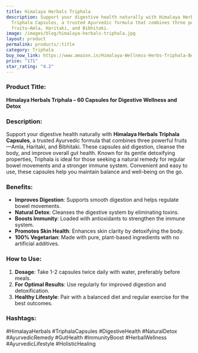 ```yaml
---
title: Himalaya Herbals Triphala
description: Support your digestive health naturally with Himalaya Herbals
  Triphala Capsules, a trusted Ayurvedic formula that combines three powerful
  fruits—Amla, Haritaki, and Bibhitaki.
image: /images/blog/himalaya-herbals-triphala.jpg
layout: product
permalink: products/:title
category: Triphala
buy_now_link: https://www.amazon.in/Himalaya-Wellness-Herbs-Triphala-Bowel/dp/B002WIOCW0/ref=sr_1_5?crid=3AE0V1J1E19HZ&tag=ayushmonk-21
price: "171"
star_rating: "4.2"
---
```

### Product Title:
**Himalaya Herbals Triphala – 60 Capsules for Digestive Wellness and Detox**

### Description:
Support your digestive health naturally with **Himalaya Herbals Triphala Capsules**, a trusted Ayurvedic formula that combines three powerful fruits—Amla, Haritaki, and Bibhitaki. These capsules aid digestion, cleanse the body, and improve overall gut health. Known for its gentle detoxifying properties, Triphala is ideal for those seeking a natural remedy for regular bowel movements and a stronger immune system. Convenient and easy to use, these capsules help you maintain balance and well-being on the go.

### Benefits:
- **Improves Digestion**: Supports smooth digestion and helps regulate bowel movements.
- **Natural Detox**: Cleanses the digestive system by eliminating toxins.
- **Boosts Immunity**: Loaded with antioxidants to strengthen the immune system.
- **Promotes Skin Health**: Enhances skin clarity by detoxifying the body.
- **100% Vegetarian**: Made with pure, plant-based ingredients with no artificial additives.

### How to Use:
1. **Dosage**: Take 1-2 capsules twice daily with water, preferably before meals.
2. **For Optimal Results**: Use regularly for improved digestion and detoxification.
3. **Healthy Lifestyle**: Pair with a balanced diet and regular exercise for the best outcomes.

### Hashtags:
#HimalayaHerbals #TriphalaCapsules #DigestiveHealth #NaturalDetox #AyurvedicRemedy #GutHealth #ImmunityBoost #HerbalWellness #AyurvedicLifestyle #HolisticHealing
